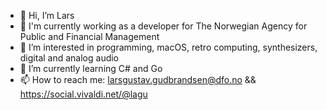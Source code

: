 - 👋 Hi, I’m Lars
- 🏢 I'm currently working as a developer for The Norwegian Agency for Public and Financial Management
- 👀 I’m interested in programming, macOS, retro computing, synthesizers, digital and analog audio
- 🌱 I’m currently learning C# and Go
- 📫 How to reach me: larsgustav.gudbrandsen@dfo.no && https://social.vivaldi.net/@lagu

<!---
5-lagu/5-lagu is a ✨ special ✨ repository because its `README.md` (this file) appears on your GitHub profile.
You can click the Preview link to take a look at your changes.
--->
